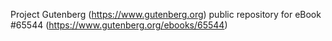 Project Gutenberg (https://www.gutenberg.org) public repository for eBook #65544 (https://www.gutenberg.org/ebooks/65544)
